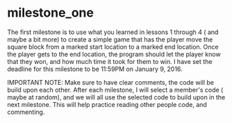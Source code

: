 # milestone_one

The first milestone is to use what you learned in lessons 1 through 4 ( and maybe a bit more) to create a simple game that has the player move the square block from a marked start location to a marked end location. Once the player gets to the end location, the program should let the player know that they won, and how much time it took for them to win. I have set the deadline for this milestone to be 11:59PM on January 9, 2016. 

IMPORTANT NOTE: Make sure to have clear comments, the code will be build upon each other. After each milestone, I will select a member's code ( maybe at random), and we will all use the selected code to build upon in the next milestone. This will help practice reading other people code, and commenting.
